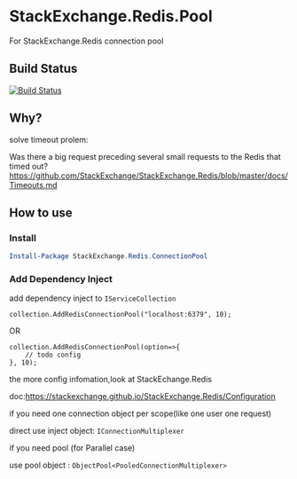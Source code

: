 # StackExchange.Redis.Pool

For StackExchange.Redis connection pool

## Build Status

[![Build Status](https://travis-ci.org/uliian/StackExchange.Redis.Pool.svg?branch=master)](https://travis-ci.org/uliian/StackExchange.Redis.Pool)

## Why?

solve timeout prolem:

Was there a big request preceding several small requests to the Redis that timed out?
<https://github.com/StackExchange/StackExchange.Redis/blob/master/docs/Timeouts.md>

## How to use

### Install

``` Powershell
Install-Package StackExchange.Redis.ConnectionPool
```

### Add Dependency Inject

add dependency inject to `IServiceCollection`

``` Csharp
collection.AddRedisConnectionPool("localhost:6379", 10);
```

OR

``` Csharp
collection.AddRedisConnectionPool(option=>{
    // todo config
}, 10);
```

the more config infomation,look at StackEchange.Redis

doc:<https://stackexchange.github.io/StackExchange.Redis/Configuration>

if you need one connection object per scope(like one user one request)

direct use inject object: `IConnectionMultiplexer`

if you need pool (for Parallel case)

use pool object : `ObjectPool<PooledConnectionMultiplexer>`
